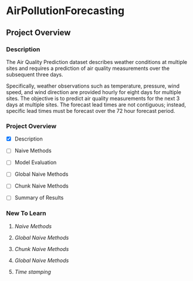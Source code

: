 # AirPollutionForecasting

## Project Overview

### Description

The Air Quality Prediction dataset describes weather conditions at multiple sites and requires a prediction of air quality measurements over the subsequent three days.

Specifically, weather observations such as temperature, pressure, wind speed, and wind direction are provided hourly for eight days for multiple sites. The objective is to predict air quality measurements for the next 3 days at multiple sites. The forecast lead times are not contiguous; instead, specific lead times must be forecast over the 72 hour forecast period.

### Project Overview

- [x] Description

- [ ] Naive Methods

- [ ] Model Evaluation

- [ ] Global Naive Methods

- [ ] Chunk Naive Methods

- [ ] Summary of Results

### New To Learn

1. *Naive Methods*

2. *Global Naive Methods*

3. *Chunk Naive Methods*

4. *Global Naive Methods*

5. *Time stamping*
